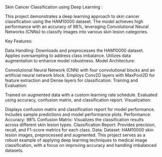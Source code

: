 Skin Cancer Classification using Deep Learning :

This project demonstrates a deep learning approach to skin cancer classification using the HAM10000 dataset. The model achieves high performance with an accuracy of 98%, leveraging Convolutional Neural Networks (CNNs) to classify images into various skin lesion categories.

Key Features:

Data Handling:
Downloads and preprocesses the HAM10000 dataset.
Applies oversampling to address class imbalance.
Utilizes data augmentation to enhance model robustness.
Model Architecture:

Convolutional Neural Network (CNN) with four convolutional blocks and an artificial neural network block.
Employs Conv2D layers with MaxPool2D for feature extraction and Dense layers for classification.
Training and Evaluation:

Trained on augmented data with a custom learning rate schedule.
Evaluated using accuracy, confusion matrix, and classification report.
Visualization:

Displays confusion matrix and classification report for model performance.
Includes sample predictions and model performance plots.
Performance:
Accuracy: 98%
Confusion Matrix: Visualizes the classification results across different skin lesion types.
Classification Report: Provides precision, recall, and F1-score metrics for each class.
Data:
Dataset: HAM10000 skin lesion images, preprocessed and augmented.
This project serves as a robust example of applying deep learning techniques to medical image classification, with a focus on improving accuracy and handling imbalanced datasets.
